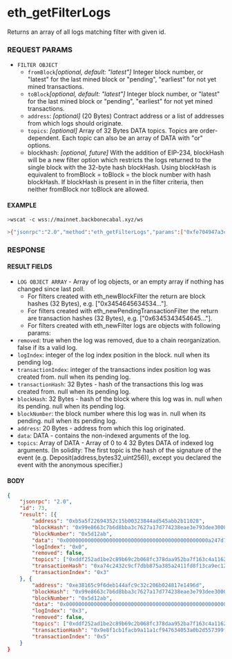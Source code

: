 # eth_getFilterLogs

Returns an array of all logs matching filter with given id.

### REQUEST PARAMS

-   `FILTER OBJECT`
    -   `fromBlock`_[optional, default: "latest"]_ Integer block number, or "latest" for the last mined block or
        "pending", "earliest" for not yet mined transactions.
    -   `toBlock`_[optional, default: "latest"]_ Integer block number, or "latest" for the last mined block or
        "pending", "earliest" for not yet mined transactions.
    -   `address`: _[optional]_ (20 Bytes) Contract address or a list of addresses from which logs should originate.
    -   `topics`: _[optional]_ Array of 32 Bytes DATA topics. Topics are order-dependent. Each topic can also be an
        array of DATA with "or" options.
    -   blockhash: _[optional, future]_ With the addition of EIP-234, blockHash will be a new filter option which
        restricts the logs returned to the single block with the 32-byte hash blockHash. Using blockHash is equivalent
        to fromBlock = toBlock = the block number with hash blockHash. If blockHash is present in in the filter
        criteria, then neither fromBlock nor toBlock are allowed.

#### EXAMPLE

```bash
>wscat -c wss://mainnet.backbonecabal.xyz/ws

>{"jsonrpc":"2.0","method":"eth_getFilterLogs","params":["0xfe704947a3cd3ca12541458a4321c869"],"id":73}
```

### RESPONSE

#### RESULT FIELDS

-   `LOG OBJECT ARRAY` - Array of log objects, or an empty array if nothing has changed since last poll.
    -   For filters created with eth_newBlockFilter the return are block hashes (32 Bytes), e.g. ["0x3454645634534..."].
    -   For filters created with eth_newPendingTransactionFilter the return are transaction hashes (32 Bytes), e.g.
        ["0x6345343454645..."].
    -   For filters created with eth_newFilter logs are objects with following params:
-   `removed`: true when the log was removed, due to a chain reorganization. false if its a valid log.
-   `logIndex`: integer of the log index position in the block. null when its pending log.
-   `transactionIndex`: integer of the transactions index position log was created from. null when its pending log.
-   `transactionHash`: 32 Bytes - hash of the transactions this log was created from. null when its pending log.
-   `blockHash`: 32 Bytes - hash of the block where this log was in. null when its pending. null when its pending log.
-   `blockNumber`: the block number where this log was in. null when its pending. null when its pending log.
-   `address`: 20 Bytes - address from which this log originated.
-   `data`: DATA - contains the non-indexed arguments of the log.
-   `topics`: Array of DATA - Array of 0 to 4 32 Bytes DATA of indexed log arguments. (In solidity: The first topic is
    the hash of the signature of the event (e.g. Deposit(address,bytes32,uint256)), except you declared the event with
    the anonymous specifier.)

#### BODY

```json
{
    "jsonrpc": "2.0",
    "id": 73,
    "result": [{
        "address": "0xb5a5f22694352c15b00323844ad545abb2b11028",
        "blockHash": "0x99e8663c7b6d8bba3c7627a17d774238eae3e793dee30008debb2699666657de",
        "blockNumber": "0x5d12ab",
        "data": "0x0000000000000000000000000000000000000000000000a247d7a2955b61d000",
        "logIndex": "0x0",
        "removed": false,
        "topics": ["0xddf252ad1be2c89b69c2b068fc378daa952ba7f163c4a11628f55a4df523b3ef", "0x000000000000000000000000bdc0afe57b8e9468aa95396da2ab2063e595f37e", "0x0000000000000000000000007503e090dc2b64a88f034fb45e247cbd82b8741e"],
        "transactionHash": "0xa74c2432c9cf7dbb875a385a2411fd8f13ca9ec12216864b1a1ead3c99de99cd",
        "transactionIndex": "0x3"
    }, {
        "address": "0xe38165c9f6deb144afc9c32c206b024817e1496d",
        "blockHash": "0x99e8663c7b6d8bba3c7627a17d774238eae3e793dee30008debb2699666657de",
        "blockNumber": "0x5d12ab",
        "data": "0x0000000000000000000000000000000000000000000000000000000025c6b720",
        "logIndex": "0x3",
        "removed": false,
        "topics": ["0xddf252ad1be2c89b69c2b068fc378daa952ba7f163c4a11628f55a4df523b3ef", "0x00000000000000000000000080e73e47173b2d00b531bf83bc39e710157125c3", "0x0000000000000000000000008f6cc93795969e5bbbf07c66dfee7d41ad24f1ef"],
        "transactionHash": "0x9e8f1cb1facb9a11a1cf947634053a0b2d557399f926b12127aa10497a2f0153",
        "transactionIndex": "0x5"
    }
}
```
